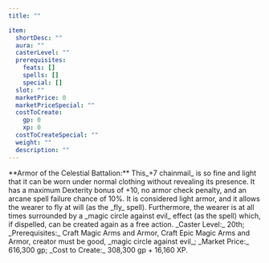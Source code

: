 ```yaml
---
title: ""

item:
  shortDesc: ""
  aura: ""
  casterLevel: ""
  prerequisites:
    feats: []
    spells: []
    special: []
  slot: ""
  marketPrice: 0
  marketPriceSpecial: ""
  costToCreate:
    gp: 0
    xp: 0
  costToCreateSpecial: ""
  weight: ""
  description: ""
---
```

<p id="armor-of-the-celestial-batallion">**Armor of the Celestial Battalion:** This_+7 chainmail_ is so fine and light that it can be worn under normal clothing without revealing its presence. It has a maximum Dexterity bonus of +10, no armor check penalty, and an arcane spell failure chance of 10%. It is considered light armor, and it allows the wearer to fly at will (as the _fly_ spell). Furthermore, the wearer is at all times surrounded by a _magic circle against evil_ effect (as the spell) which, if dispelled, can be created again as a free action.
_Caster Level:_ 20th; _Prerequisites:_ Craft Magic Arms and Armor, Craft Epic Magic Arms and Armor, creator must be good, _magic circle against evil_; _Market Price:_ 616,300 gp; _Cost to Create:_ 308,300 gp + 16,160 XP.

